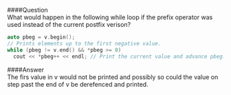 ####Question  
What would happen in the following while loop if the prefix operator was used instead of the current postfix verison?  
```cpp
auto pbeg = v.begin();
// Prints elements up to the first negative value.
while (pbeg != v.end() && *pbeg >= 0)
  cout << *pbeg++ << endl; // Print the current value and advance pbeg.
```
####Answer  
The firs value in v would not be printed and possibly so could the value on step past the end of v be derefenced and printed.  
